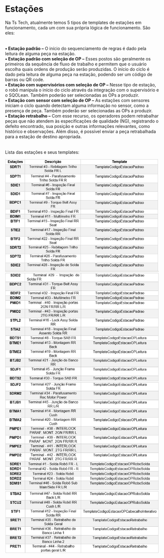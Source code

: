 # Estações
<link rel="stylesheet" href="Docs/custom.css">

Na Ts Tech, atualmente temos 5 tipos de templates de estações em funcionamento, cada um com sua própria lógica de funcionamento. São eles:
<br> <br> <br>
 **•	Estação padrão –** O início do sequenciamento de regras é dado pela leitura de alguma peça na estação.
 <br>
**•	Estação padrão com seleção de OP –** Esses postos são geralmente os primeiros da sequência de fluxo de trabalho e  permitem que o usuário escolha quais ordens de produção serão produzidas. O início do ciclo é dado pela leitura de alguma peça na estação, podendo ser um código de barras ou QR code.
<br>
**•	Estação com supervisórios com seleção de OP –** Nesse tipo de estação, o robô manipula o início do ciclo através da integração com o supervisório e o SQOLean. Também poderão ser selecionadas as OPs a produzir.
<br>
**•	Estação com sensor com seleção de OP –** As estações com sensores iniciam o ciclo quando detectam alguma informação no sensor, como a presença de peça. Também poderão ser selecionadas as OPs a produzir.
<br>
**•	Estação retrabalho –** Com esse recurso, os operadores podem retrabalhar peças que não atendem às especificações de qualidade (NG), registrando o defeito encontrado, sua posição e outras informações relevantes, como histórico e observações. Além disso, é possível enviar a peça retrabalhada para a estação de destino apropriada.
<br><br><br>
Lista das estações e seus templates:



 <div style="text-align:center"><img src="./images/estacao_descricao.jpg"></div>
<div style="text-align:center"><img src="./images/estacao_descricao2.jpg"></div>
<div style="text-align:center"><img src="./images/estacao_descricao3.jpg"></div>
<div style="text-align:center"><img src="./images/estacao_descricao4.jpg"></div>